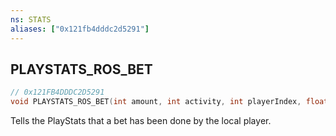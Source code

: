 ```yaml
---
ns: STATS
aliases: ["0x121fb4dddc2d5291"]
---
```

## PLAYSTATS_ROS_BET

```c
// 0x121FB4DDDC2D5291
void PLAYSTATS_ROS_BET(int amount, int activity, int playerIndex, float commission);
```

Tells the PlayStats that a bet has been done by the local player.

